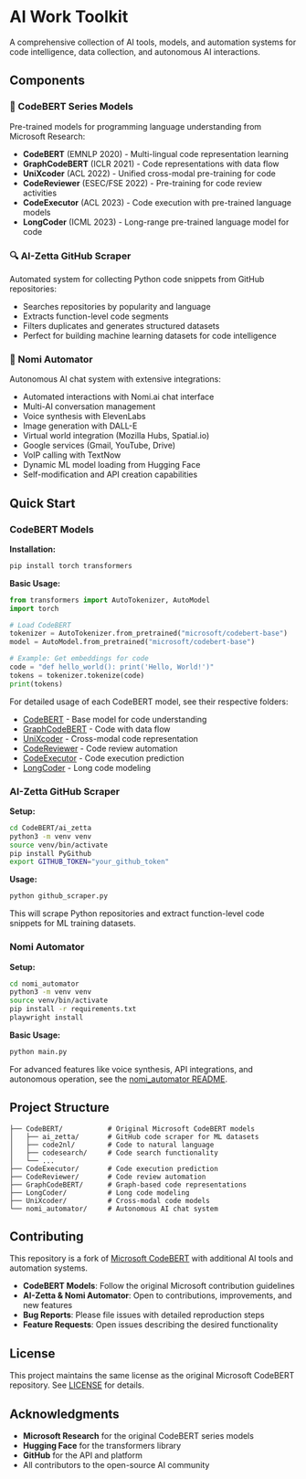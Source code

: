 # AI Work Toolkit

A comprehensive collection of AI tools, models, and automation systems for code intelligence, data collection, and autonomous AI interactions.

## Components

### 🤖 CodeBERT Series Models
Pre-trained models for programming language understanding from Microsoft Research:
- **CodeBERT** (EMNLP 2020) - Multi-lingual code representation learning
- **GraphCodeBERT** (ICLR 2021) - Code representations with data flow
- **UniXcoder** (ACL 2022) - Unified cross-modal pre-training for code
- **CodeReviewer** (ESEC/FSE 2022) - Pre-training for code review activities
- **CodeExecutor** (ACL 2023) - Code execution with pre-trained language models
- **LongCoder** (ICML 2023) - Long-range pre-trained language model for code

### 🔍 AI-Zetta GitHub Scraper
Automated system for collecting Python code snippets from GitHub repositories:
- Searches repositories by popularity and language
- Extracts function-level code segments
- Filters duplicates and generates structured datasets
- Perfect for building machine learning datasets for code intelligence

### 🤖 Nomi Automator
Autonomous AI chat system with extensive integrations:
- Automated interactions with Nomi.ai chat interface
- Multi-AI conversation management
- Voice synthesis with ElevenLabs
- Image generation with DALL-E
- Virtual world integration (Mozilla Hubs, Spatial.io)
- Google services (Gmail, YouTube, Drive)
- VoIP calling with TextNow
- Dynamic ML model loading from Hugging Face
- Self-modification and API creation capabilities

## Quick Start

### CodeBERT Models

**Installation:**
```bash
pip install torch transformers
```

**Basic Usage:**
```python
from transformers import AutoTokenizer, AutoModel
import torch

# Load CodeBERT
tokenizer = AutoTokenizer.from_pretrained("microsoft/codebert-base")
model = AutoModel.from_pretrained("microsoft/codebert-base")

# Example: Get embeddings for code
code = "def hello_world(): print('Hello, World!')"
tokens = tokenizer.tokenize(code)
print(tokens)
```

For detailed usage of each CodeBERT model, see their respective folders:
- [CodeBERT](CodeBERT/) - Base model for code understanding
- [GraphCodeBERT](GraphCodeBERT/) - Code with data flow
- [UniXcoder](UniXcoder/) - Cross-modal code representation
- [CodeReviewer](CodeReviewer/) - Code review automation
- [CodeExecutor](CodeExecutor/) - Code execution prediction
- [LongCoder](LongCoder/) - Long code modeling

### AI-Zetta GitHub Scraper

**Setup:**
```bash
cd CodeBERT/ai_zetta
python3 -m venv venv
source venv/bin/activate
pip install PyGithub
export GITHUB_TOKEN="your_github_token"
```

**Usage:**
```bash
python github_scraper.py
```

This will scrape Python repositories and extract function-level code snippets for ML training datasets.

### Nomi Automator

**Setup:**
```bash
cd nomi_automator
python3 -m venv venv
source venv/bin/activate
pip install -r requirements.txt
playwright install
```

**Basic Usage:**
```bash
python main.py
```

For advanced features like voice synthesis, API integrations, and autonomous operation, see the [nomi_automator README](nomi_automator/README.md).
## Project Structure

```
├── CodeBERT/           # Original Microsoft CodeBERT models
│   ├── ai_zetta/       # GitHub code scraper for ML datasets
│   ├── code2nl/        # Code to natural language
│   ├── codesearch/     # Code search functionality
│   └── ...
├── CodeExecutor/       # Code execution prediction
├── CodeReviewer/       # Code review automation
├── GraphCodeBERT/      # Graph-based code representations
├── LongCoder/          # Long code modeling
├── UniXcoder/          # Cross-modal code models
└── nomi_automator/     # Autonomous AI chat system
```

## Contributing

This repository is a fork of [Microsoft CodeBERT](https://github.com/microsoft/CodeBERT) with additional AI tools and automation systems.

- **CodeBERT Models**: Follow the original Microsoft contribution guidelines
- **AI-Zetta & Nomi Automator**: Open to contributions, improvements, and new features
- **Bug Reports**: Please file issues with detailed reproduction steps
- **Feature Requests**: Open issues describing the desired functionality

## License

This project maintains the same license as the original Microsoft CodeBERT repository. See [LICENSE](LICENSE) for details.

## Acknowledgments

- **Microsoft Research** for the original CodeBERT series models
- **Hugging Face** for the transformers library
- **GitHub** for the API and platform
- All contributors to the open-source AI community
